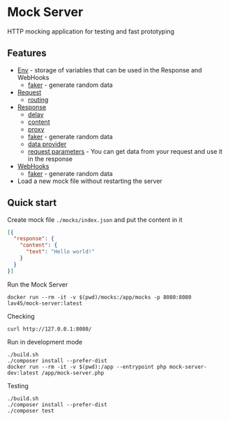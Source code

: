 # Mock Server

HTTP mocking application for testing and fast prototyping

## Features
- [Env](./docs/env.md) - storage of variables that can be used in the Response and WebHooks
  - [faker](./docs/env.md#faker) - generate random data
- [Request](./docs/request.md)
  - [routing](./docs/request.md#requesturl)
- [Response](./docs/response.md)
  - [delay](./docs/response.md#responsedelay)
  - [content](./docs/response.md#content)
  - [proxy](./docs/response.md#proxy)
  - [faker](./docs/response.md#faker) - generate random data
  - [data provider](./docs/response.md#data-provider)
  - [request parameters](./docs/response.md#request-parameters) - You can get data from your request and use it in the response
- [WebHooks](./docs/webhooks.md)
  - [faker](./docs/webhooks.md#faker) - generate random data
- Load a new mock file without restarting the server

## Quick start

Create mock file `./mocks/index.json` and put the content in it

```json
[{
  "response": {
    "content": {
      "text": "Hello world!"
    }
  }
}]
```

Run the Mock Server

```shell
docker run --rm -it -v $(pwd)/mocks:/app/mocks -p 8080:8080 lav45/mock-server:latest
```

Checking

```shell
curl http://127.0.0.1:8080/
```

Run in development mode
```shell
./build.sh
./composer install --prefer-dist
docker run --rm -it -v $(pwd):/app --entrypoint php mock-server-dev:latest /app/mock-server.php
```

Testing
```shell
./build.sh
./composer install --prefer-dist
./composer test
```